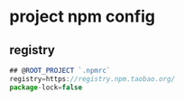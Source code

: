 # project npm config

## registry
```javascript
## @ROOT_PROJECT `.npmrc`
registry=https://registry.npm.taobao.org/
package-lock=false
```
